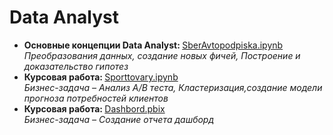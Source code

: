 # Data Analyst
<ul>
<li><b>Основные концепции Data Analyst: </b> <a href="https://github.com/Damirn219/damir_portfolio/blob/main/SberAvtopodpiska.ipynb">SberAvtopodpiska.ipynb</a><br>
<i>Преобразования данных, создание новых фичей, Построение и доказательство гипотез </i>
</li>
 
<li><b>Курсовая работа: </b> <a href="https://github.com/Damirn219/damir_portfolio/blob/main/Sporttovary.ipynb">Sporttovary.ipynb</a><br>
<i>Бизнес-задача – Анализ A/B теста, Кластеризация,создание модели прогноза потребностей клиентов </i>
</li>

<li><b>Курсовая работа: </b> <a href="https://github.com/Damirn219/damir_portfolio/blob/main/Dashbord.pbix">Dashbord.pbix</a><br>
<i>Бизнес-задача – Создание отчета дашборд </i>
</li>

</ul>
